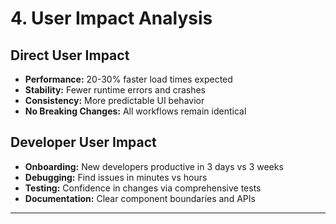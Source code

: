 # 4. User Impact Analysis

## Direct User Impact
- **Performance:** 20-30% faster load times expected
- **Stability:** Fewer runtime errors and crashes
- **Consistency:** More predictable UI behavior
- **No Breaking Changes:** All workflows remain identical

## Developer User Impact
- **Onboarding:** New developers productive in 3 days vs 3 weeks
- **Debugging:** Find issues in minutes vs hours
- **Testing:** Confidence in changes via comprehensive tests
- **Documentation:** Clear component boundaries and APIs

---
